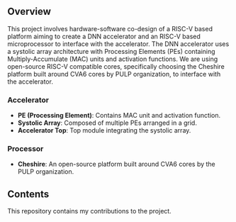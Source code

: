 
## Overview
This project involves hardware-software co-design of a RISC-V based platform aiming to create a DNN accelerator and an RISC-V based microprocessor to interface with the accelerator. The DNN accelerator uses a systolic array architecture with Processing Elements (PEs) containing Multiply-Accumulate (MAC) units and activation functions. We are using open-source RISC-V compatible cores, specifically choosing the Cheshire platform built around CVA6 cores by PULP organization, to interface with the accelerator.

### Accelerator
- **PE (Processing Element)**: Contains MAC unit and activation function.
- **Systolic Array**: Composed of multiple PEs arranged in a grid.
- **Accelerator Top**: Top module integrating the systolic array.

### Processor
- **Cheshire**: An open-source platform built around CVA6 cores by the PULP organization.

## Contents
This repository contains my contributions to the project.

